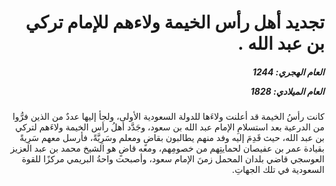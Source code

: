<h1 dir="rtl">تجديد أهل رأس الخيمة ولاءهم للإمام تركي بن عبد الله .</h1>

<h5 dir="rtl">العام الهجري:  1244

العام الميلادي: 1828

</h5>

<p dir="rtl">كانت رأسُ الخيمة قد أعلنت ولاءَها للدولة السعودية الأولى، ولجأ إليها عددٌ من الذين فرُّوا من الدرعية بعد استسلامِ الإمام عبد الله بن سعود، وجَدَّد أهلُ رأس الخيمة ولاءَهم لتركي بن عبد الله، حيث قَدِمَ إليه وفد منهم يطالبون بقاضٍ ومعلم وسَرِيَّةً، فأرسل معهم سَرِيةً بقيادة عمر بن عفيصان لحمايتِهم من خصومِهم، ومعه قاضٍ هو الشيخ محمد بن عبد العزيز العوسجي قاضي بلدان المحمل زمنَ الإمام سعود، وأصبحت واحةُ البريمي مركزًا للقوة السعودية في تلك الجهاتِ.</p></br>
